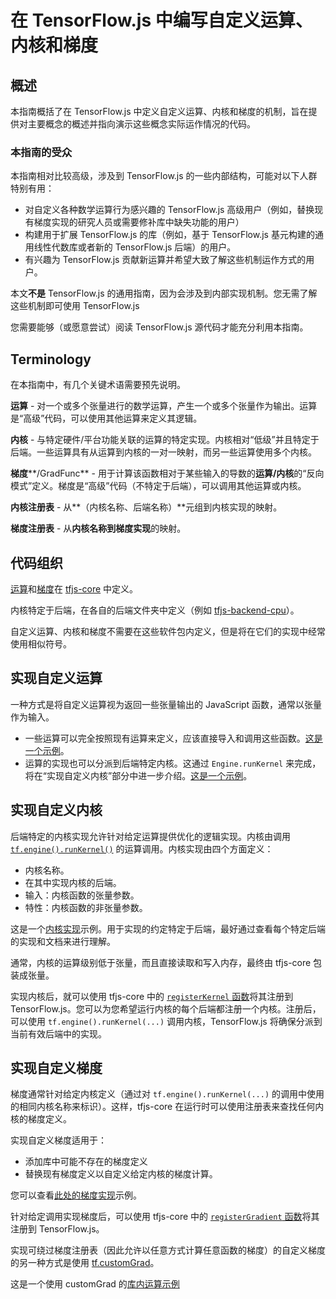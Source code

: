 # 在 TensorFlow.js 中编写自定义运算、内核和梯度

## 概述

本指南概括了在 TensorFlow.js 中定义自定义运算、内核和梯度的机制，旨在提供对主要概念的概述并指向演示这些概念实际运作情况的代码。

### 本指南的受众

本指南相对比较高级，涉及到 TensorFlow.js 的一些内部结构，可能对以下人群特别有用：

- 对自定义各种数学运算行为感兴趣的 TensorFlow.js 高级用户（例如，替换现有梯度实现的研究人员或需要修补库中缺失功能的用户）
- 构建用于扩展 TensorFlow.js 的库（例如，基于 TensorFlow.js 基元构建的通用线性代数库或者新的 TensorFlow.js 后端）的用户。
- 有兴趣为 TensorFlow.js 贡献新运算并希望大致了解这些机制运作方式的用户。

本文**不是** TensorFlow.js 的通用指南，因为会涉及到内部实现机制。您无需了解这些机制即可使用 TensorFlow.js

您需要能够（或愿意尝试）阅读 TensorFlow.js 源代码才能充分利用本指南。

## Terminology

在本指南中，有几个关键术语需要预先说明。

**运算** - 对一个或多个张量进行的数学运算，产生一个或多个张量作为输出。运算是“高级”代码，可以使用其他运算来定义其逻辑。

**内核** - 与特定硬件/平台功能关联的运算的特定实现。内核相对“低级”并且特定于后端。一些运算具有从运算到内核的一对一映射，而另一些运算使用多个内核。

**梯度****/GradFunc** - 用于计算该函数相对于某些输入的导数的**运算/内核**的“反向模式”定义。梯度是“高级”代码（不特定于后端），可以调用其他运算或内核。

**内核注册表** - 从**（内核名称、后端名称）**元组到内核实现的映射。

**梯度注册表** - 从**内核名称到梯度实现**的映射。

## 代码组织

[运算](https://github.com/tensorflow/tfjs/tree/master/tfjs-core/src/ops)和[梯度](https://github.com/tensorflow/tfjs/tree/master/tfjs-core/src/gradients)在 [tfjs-core](https://github.com/tensorflow/tfjs/tree/master/tfjs-core) 中定义。

内核特定于后端，在各自的后端文件夹中定义（例如 [tfjs-backend-cpu](https://github.com/tensorflow/tfjs/tree/master/tfjs-backend-cpu/src/kernels)）。

自定义运算、内核和梯度不需要在这些软件包内定义，但是将在它们的实现中经常使用相似符号。

## 实现自定义运算

一种方式是将自定义运算视为返回一些张量输出的 JavaScript 函数，通常以张量作为输入。

- 一些运算可以完全按照现有运算来定义，应该直接导入和调用这些函数。[这是一个示例](https://github.com/tensorflow/tfjs/blob/1bec37b9364df6164a4a0ad64c29e0859382f0b4/tfjs-core/src/ops/moving_average.ts)。
- 运算的实现也可以分派到后端特定内核。这通过 `Engine.runKernel` 来完成，将在“实现自定义内核”部分中进一步介绍。[这是一个示例](https://github.com/tensorflow/tfjs/blob/1bec37b9364df6164a4a0ad64c29e0859382f0b4/tfjs-core/src/ops/sqrt.ts)。

## 实现自定义内核

后端特定的内核实现允许针对给定运算提供优化的逻辑实现。内核由调用 [`tf.engine().runKernel()`](https://cs.opensource.google/tensorflow/tfjs/+/master:tfjs-core/src/engine.ts?q=runKernel&ss=tensorflow%2Ftfjs:tfjs-core%2F) 的运算调用。内核实现由四个方面定义：

- 内核名称。
- 在其中实现内核的后端。
- 输入：内核函数的张量参数。
- 特性：内核函数的非张量参数。

这是一个[内核实现](https://github.com/tensorflow/tfjs/blob/master/tfjs-backend-cpu/src/kernels/Square.ts)示例。用于实现的约定特定于后端，最好通过查看每个特定后端的实现和文档来进行理解。

通常，内核的运算级别低于张量，而且直接读取和写入内存，最终由 tfjs-core 包装成张量。

实现内核后，就可以使用 tfjs-core 中的 [`registerKernel` 函数](https://cs.opensource.google/tensorflow/tfjs/+/master:tfjs-core/src/kernel_registry.ts?q=registerKernel&ss=tensorflow%2Ftfjs:tfjs-core%2F)将其注册到 TensorFlow.js。您可以为您希望运行内核的每个后端都注册一个内核。注册后，可以使用 `tf.engine().runKernel(...)` 调用内核，TensorFlow.js 将确保分派到当前有效后端中的实现。

## 实现自定义梯度

梯度通常针对给定内核定义（通过对 `tf.engine().runKernel(...)` 的调用中使用的相同内核名称来标识）。这样，tfjs-core 在运行时可以使用注册表来查找任何内核的梯度定义。

实现自定义梯度适用于：

- 添加库中可能不存在的梯度定义
- 替换现有梯度定义以自定义给定内核的梯度计算。

您可以查看[此处的梯度实现](https://github.com/tensorflow/tfjs/tree/master/tfjs-core/src/gradients)示例。

针对给定调用实现梯度后，可以使用 tfjs-core 中的 [`registerGradient` 函数](https://cs.opensource.google/tensorflow/tfjs/+/master:tfjs-core/src/kernel_registry.ts?q=registerGradient&ss=tensorflow%2Ftfjs:tfjs-core%2F)将其注册到 TensorFlow.js。

实现可绕过梯度注册表（因此允许以任意方式计算任意函数的梯度）的自定义梯度的另一种方式是使用 [tf.customGrad](https://js.tensorflow.org/api/latest/#customGrad)。

这是一个使用 customGrad 的[库内运算示例](https://github.com/tensorflow/tfjs/blob/f111dc03a87ab7664688011812beba4691bae455/tfjs-core/src/ops/losses/softmax_cross_entropy.ts#L64)
